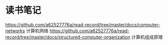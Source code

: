 # 读书笔记
https://github.com/a62527776a/read-record/tree/master/docs/computer-networks 计算机网络
https://github.com/a62527776a/read-record/tree/master/docs/structured-computer-organization 计算机组成原理
